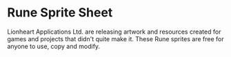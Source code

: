 # Rune Sprite Sheet

Lionheart Applications Ltd. are releasing artwork and resources created for games and projects that didn't quite make it. These Rune sprites are free for anyone to use, copy and modify.
